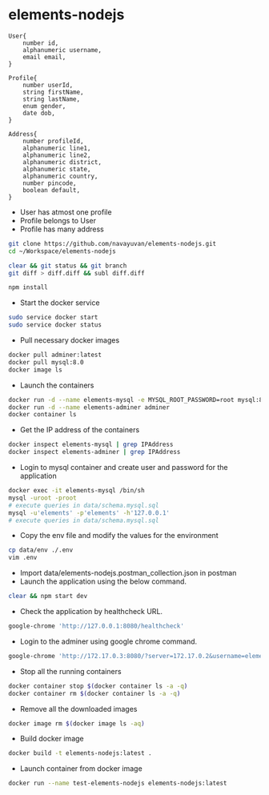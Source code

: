 # elements-nodejs

    User{
    	number id,
    	alphanumeric username,
    	email email,
    }

    Profile{
    	number userId,
    	string firstName,
    	string lastName,
    	enum gender,
    	date dob,
    }

    Address{
    	number profileId,
    	alphanumeric line1,
    	alphanumeric line2,
    	alphanumeric district,
    	alphanumeric state,
    	alphanumeric country,
    	number pincode,
    	boolean default,
    }

 - User has atmost one profile 
 - Profile belongs to User 
 - Profile has many address

```sh
git clone https://github.com/navayuvan/elements-nodejs.git
cd ~/Workspace/elements-nodejs

clear && git status && git branch
git diff > diff.diff && subl diff.diff

npm install
```
- Start the docker service
```sh
sudo service docker start
sudo service docker status
```
- Pull necessary docker images
```sh
docker pull adminer:latest
docker pull mysql:8.0
docker image ls
```
- Launch the containers
```sh
docker run -d --name elements-mysql -e MYSQL_ROOT_PASSWORD=root mysql:8.0
docker run -d --name elements-adminer adminer
docker container ls
```
- Get the IP address of the containers
```sh
docker inspect elements-mysql | grep IPAddress
docker inspect elements-adminer | grep IPAddress
```
- Login to mysql container and create user and password for the application
```sh
docker exec -it elements-mysql /bin/sh
mysql -uroot -proot
# execute queries in data/schema.mysql.sql
mysql -u'elements' -p'elements' -h'127.0.0.1'
# execute queries in data/schema.mysql.sql
```
- Copy the env file and modify the values for the environment
```sh
cp data/env ./.env
vim .env
```
- Import data/elements-nodejs.postman_collection.json in postman
- Launch the application using the below command.
```sh
clear && npm start dev
```
- Check the application by healthcheck URL.
```sh
google-chrome 'http://127.0.0.1:8080/healthcheck'
```
- Login to the adminer using google chrome command.
```sh
google-chrome 'http://172.17.0.3:8080/?server=172.17.0.2&username=elements&db=elements&sql='
```
- Stop all the running containers
```sh
docker container stop $(docker container ls -a -q)
docker container rm $(docker container ls -a -q)
```
- Remove all the downloaded images
```sh
docker image rm $(docker image ls -aq)
```
- Build docker image
```sh
docker build -t elements-nodejs:latest .
```
- Launch container from docker image
```sh
docker run --name test-elements-nodejs elements-nodejs:latest
```